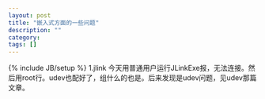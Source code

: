 ```yaml
---
layout: post
title: "嵌入式方面的一些问题"
description: ""
category: 
tags: []
---
```

{% include JB/setup %}
1.jlink
今天用普通用户运行JLinkExe报，无法连接。然后用root行。udev也配好了，组什么的也是。后来发现是udev问题，见udev那篇文章。
